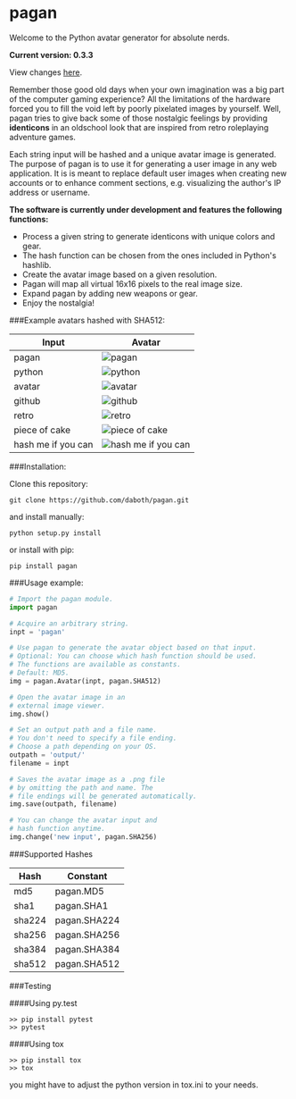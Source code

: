 pagan
=====

Welcome to the Python avatar generator for absolute nerds.

**Current version: 0.3.3**

View changes [here](CHANGELOG.md).

Remember those good old days when your own imagination was a big part of the
computer gaming experience? All the limitations of the hardware forced you to
fill the void left by poorly pixelated images by yourself. Well, pagan tries to
give back some of those nostalgic feelings by providing **identicons** in an
oldschool look that are inspired from retro roleplaying adventure games.

Each string input will be hashed and a unique avatar image is generated. The purpose
of pagan is to use it for generating a user image in any web application. It is
is meant to replace default user images when creating new accounts or to enhance
comment sections, e.g. visualizing the author's IP address or username.

**The software is currently under development and features the following functions:**

* Process a given string to generate identicons with unique colors and gear.
* The hash function can be chosen from the ones included in Python's hashlib.
* Create the avatar image based on a given resolution.
* Pagan will map all virtual 16x16 pixels to the real image size.
* Expand pagan by adding new weapons or gear.
* Enjoy the nostalgia!

###Example avatars hashed with SHA512:

Input  | Avatar
------------- | -------------
pagan  | ![pagan](/images/pagan.png)
python | ![python](/images/python.png)
avatar | ![avatar](/images/avatar.png)
github | ![github](/images/github.png)
retro | ![retro](/images/retro.png)
piece of cake | ![piece of cake](/images/piece%20of%20cake.png)
hash me if you can | ![hash me if you can](/images/hash%20me%20if%20you%20can.png)

###Installation:

Clone this repository:
```
git clone https://github.com/daboth/pagan.git
```
and install manually:
```
python setup.py install
```
or install with pip:
```
pip install pagan
```

###Usage example:
```python
# Import the pagan module.
import pagan

# Acquire an arbitrary string.
inpt = 'pagan'

# Use pagan to generate the avatar object based on that input.
# Optional: You can choose which hash function should be used.
# The functions are available as constants.
# Default: MD5.
img = pagan.Avatar(inpt, pagan.SHA512)

# Open the avatar image in an
# external image viewer.
img.show()

# Set an output path and a file name.
# You don't need to specify a file ending.
# Choose a path depending on your OS.
outpath = 'output/'
filename = inpt

# Saves the avatar image as a .png file
# by omitting the path and name. The
# file endings will be generated automatically.
img.save(outpath, filename)

# You can change the avatar input and
# hash function anytime.
img.change('new input', pagan.SHA256)
```

###Supported Hashes

Hash     | Constant
-------- | --------
md5 | pagan.MD5
sha1 | pagan.SHA1
sha224 | pagan.SHA224
sha256 | pagan.SHA256
sha384 | pagan.SHA384
sha512 | pagan.SHA512


###Testing

####Using py.test

```
>> pip install pytest
>> pytest
```

####Using tox

```
>> pip install tox
>> tox
```

you might have to adjust the python version in tox.ini to your needs.
